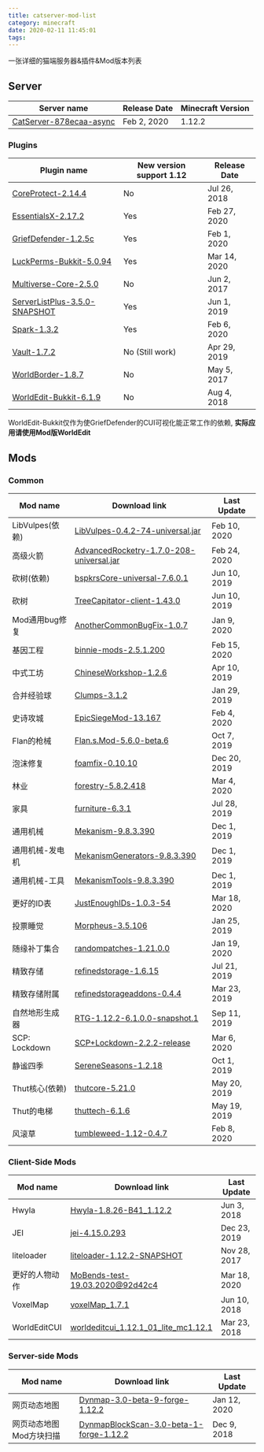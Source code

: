 ```yaml
---
title: catserver-mod-list
category: minecraft
date: 2020-02-11 11:45:01
tags:
---
```


一张详细的猫端服务器&插件&Mod版本列表

<!-- more -->

## Server

| Server name | Release Date | Minecraft Version |
| ----------- | ------------ | ----------------- |
| [CatServer-878ecaa-async](https://github.com/Luohuayu/CatServer/releases) | Feb 2, 2020 | 1.12.2 |

### Plugins

| Plugin name | New version support 1.12 | Release Date |
| ----------- | ------------------- | ----------- |
| [CoreProtect-2.14.4](https://www.spigotmc.org/resources/coreprotect.8631/) | No | Jul 26, 2018 |
| [EssentialsX-2.17.2](https://www.spigotmc.org/resources/essentialsx.9089/) | Yes | Feb 27, 2020 |
| [GriefDefender-1.2.5c](https://www.spigotmc.org/resources/griefdefender.68900/) | Yes | Feb 1, 2020 |
| [LuckPerms-Bukkit-5.0.94](https://ci.lucko.me/view/LuckPerms/job/LuckPerms/) | Yes | Mar 14, 2020 |
| [Multiverse-Core-2.5.0](https://dev.bukkit.org/projects/multiverse-core/) | No | Jun 2, 2017 |
| [ServerListPlus-3.5.0-SNAPSHOT](https://ci.codemc.io/job/Minecrell/job/ServerListPlus/) | Yes | Jun 1, 2019 |
| [Spark-1.3.2](https://www.spigotmc.org/resources/spark.57242/) | Yes | Feb 6, 2020 |
| [Vault-1.7.2](https://www.spigotmc.org/resources/vault.34315/) | No (Still work) | Apr 29, 2019 |
| [WorldBorder-1.8.7](https://dev.bukkit.org/projects/worldborder/) | No | May 5, 2017 |
| [WorldEdit-Bukkit-6.1.9](https://dev.bukkit.org/projects/worldedit/) | No | Aug 4, 2018 |

WorldEdit-Bukkit仅作为使GriefDefender的CUI可视化能正常工作的依赖,
**实际应用请使用Mod版WorldEdit**

## Mods

### Common

| Mod name | Download link | Last Update |
| -------- | ------------- | ---------- |
| LibVulpes(依赖) | [LibVulpes-0.4.2-74-universal.jar](https://www.curseforge.com/minecraft/mc-mods/libvulpes/files/all?filter-game-version=1738749986%3A628) | Feb 10, 2020 |
| 高级火箭 | [AdvancedRocketry-1.7.0-208-universal.jar](https://www.curseforge.com/minecraft/mc-mods/advanced-rocketry/files/all?filter-game-version=1738749986%3A628) | Feb 24, 2020 |
| 砍树(依赖) | [bspkrsCore-universal-7.6.0.1](https://www.curseforge.com/minecraft/mc-mods/bspkrscore-updated/files/all) | Jun 10, 2019 |
| 砍树 | [TreeCapitator-client-1.43.0](https://www.curseforge.com/minecraft/mc-mods/treecapitator-updated/files/all) | Jun 10, 2019 |
| Mod通用bug修复 | [AnotherCommonBugFix-1.0.7](https://www.mcbbs.net/thread-857865-1-1.html) | Jan 9, 2020 |
| 基因工程 | [binnie-mods-2.5.1.200](https://www.curseforge.com/minecraft/mc-mods/binnies-mods/files/all) | Feb 15, 2020 |
| 中式工坊 | [ChineseWorkshop-1.2.6](https://www.curseforge.com/minecraft/mc-mods/chineseworkshop/files/all?filter-game-version=1738749986%3A628) | Apr 10, 2019 |
| 合并经验球 | [Clumps-3.1.2](https://www.curseforge.com/minecraft/mc-mods/clumps/files/all?filter-game-version=1738749986%3A628) | Jan 29, 2019 |
| 史诗攻城 | [EpicSiegeMod-13.167](https://www.curseforge.com/minecraft/mc-mods/epic-siege-mod/files/all) | Feb 4, 2020 |
| Flan的枪械 | [Flan.s.Mod-5.6.0-beta.6](https://github.com/FlansMods/FlansMod/releases) | Oct 7, 2019 |
| 泡沫修复 | [foamfix-0.10.10](https://www.curseforge.com/minecraft/mc-mods/foamfix-optimization-mod/files/all?filter-game-version=1738749986%3A628) | Dec 20, 2019 |
| 林业 | [forestry-5.8.2.418](https://www.curseforge.com/minecraft/mc-mods/forestry/files/all) | Mar 4, 2020 |
| 家具 | [furniture-6.3.1](https://www.curseforge.com/minecraft/mc-mods/mrcrayfish-furniture-mod/files/all?filter-game-version=1738749986%3A628) | Jul 28, 2019 |
| 通用机械 | [Mekanism-9.8.3.390](https://www.curseforge.com/minecraft/mc-mods/mekanism/files/all?filter-game-version=1738749986%3A628) | Dec 1, 2019 |
| 通用机械-发电机 | [MekanismGenerators-9.8.3.390](https://www.curseforge.com/minecraft/mc-mods/mekanism-generators/files) | Dec 1, 2019 |
| 通用机械-工具 | [MekanismTools-9.8.3.390](https://www.curseforge.com/minecraft/mc-mods/mekanism-tools/files) | Dec 1, 2019 |
| 更好的ID表 | [JustEnoughIDs-1.0.3-54](https://github.com/DimensionalDevelopment/JustEnoughIDs/releases) | Mar 18, 2020 |
| 投票睡觉 | [Morpheus-3.5.106](https://www.curseforge.com/minecraft/mc-mods/morpheus/files/all?filter-game-version=1738749986%3A628) | Jan 25, 2019 |
| 随缘补丁集合 | [randompatches-1.21.0.0](https://www.curseforge.com/minecraft/mc-mods/randompatches/files/all?filter-game-version=1738749986%3A628) | Jan 19, 2020 |
| 精致存储 | [refinedstorage-1.6.15](https://www.curseforge.com/minecraft/mc-mods/refined-storage/files/all?filter-game-version=1738749986%3A628) | Jul 21, 2019 |
| 精致存储附属 | [refinedstorageaddons-0.4.4](https://www.curseforge.com/minecraft/mc-mods/refined-storage-addons/files/all?filter-game-version=1738749986%3A628) | Mar 23, 2019 |
| 自然地形生成器 | [RTG-1.12.2-6.1.0.0-snapshot.1](https://www.curseforge.com/minecraft/mc-mods/realistic-terrain-generation/files/all) | Sep 11, 2019 |
| SCP: Lockdown | [SCP+Lockdown-2.2.2-release](https://www.curseforge.com/minecraft/mc-mods/scp-lockdown/files/all) | Mar 6, 2020 |
| 静谧四季 | [SereneSeasons-1.2.18](https://www.curseforge.com/minecraft/mc-mods/serene-seasons/files/all?filter-game-version=1738749986%3A628) | Oct 1, 2019 |
| Thut核心(依赖) | [thutcore-5.21.0](https://www.curseforge.com/minecraft/mc-mods/thutcore/files/all?filter-game-version=1738749986%3A628) | May 20, 2019 |
| Thut的电梯 | [thuttech-6.1.6](https://www.curseforge.com/minecraft/mc-mods/thuts-elevators/files/all?filter-game-version=1738749986%3A628) | May 19, 2019 |
| 风滚草 | [tumbleweed-1.12-0.4.7](https://www.curseforge.com/minecraft/mc-mods/tumbleweed/files/all?filter-game-version=1738749986%3A628) | Feb 8, 2020 |


### Client-Side Mods

| Mod name | Download link | Last Update |
| -------- | ------------- | ---------- |
| Hwyla | [Hwyla-1.8.26-B41_1.12.2](https://www.curseforge.com/minecraft/mc-mods/hwyla/files/all?filter-game-version=1738749986%3A628) | Jun 3, 2018 |
| JEI | [jei-4.15.0.293](https://www.curseforge.com/minecraft/mc-mods/jei/files/all?filter-game-version=1738749986%3A628) | Dec 23, 2019 |
| liteloader | [liteloader-1.12.2-SNAPSHOT](http://jenkins.liteloader.com/view/1.12.2/job/LiteLoader%201.12.2/) | Nov 28, 2017 |
| 更好的人物动作 | [MoBends-test-19.03.2020@92d42c4](https://github.com/mobends/MoBends/tree/master-1.12.2) | Mar 18, 2020 |
| VoxelMap | [voxelMap_1.7.1](https://www.curseforge.com/minecraft/mc-mods/voxelmap/files/all?filter-game-version=1738749986%3A628) | Jun 10, 2018 |
| WorldEditCUI | [worldeditcui_1.12.1_01_lite_mc1.12.1](https://www.curseforge.com/minecraft/mc-mods/worldeditcui/files/all?filter-game-version=1738749986%3A628) | Mar 23, 2018 |

### Server-side Mods

| Mod name | Download link | Last Update |
| -------- | ------------- | ---------- |
| 网页动态地图 | [Dynmap-3.0-beta-9-forge-1.12.2](http://mikeprimm.com/dynmap/builds/dynmap/) | Jan 12, 2020 |
| 网页动态地图Mod方块扫描 | [DynmapBlockScan-3.0-beta-1-forge-1.12.2](http://mikeprimm.com/dynmap/builds/DynmapBlockScan/) | Dec 9, 2018 |